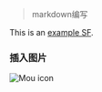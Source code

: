 > markdown编写

This is an [example SF](http://www.baidu.com/).

### 插入图片

![Mou icon](http:://mouapp.com/Mou_128.png)

